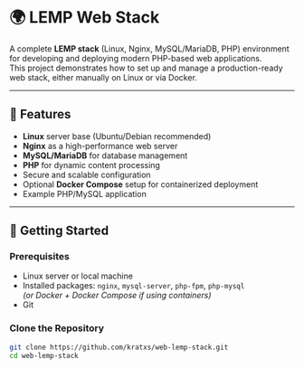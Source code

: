 # 🌍 LEMP Web Stack

A complete **LEMP stack** (Linux, Nginx, MySQL/MariaDB, PHP) environment for developing and deploying modern PHP-based web applications.  
This project demonstrates how to set up and manage a production-ready web stack, either manually on Linux or via Docker.

---

## 📌 Features
- **Linux** server base (Ubuntu/Debian recommended)
- **Nginx** as a high-performance web server
- **MySQL/MariaDB** for database management
- **PHP** for dynamic content processing
- Secure and scalable configuration
- Optional **Docker Compose** setup for containerized deployment
- Example PHP/MySQL application

---

## 🚀 Getting Started

### Prerequisites
- Linux server or local machine
- Installed packages: `nginx`, `mysql-server`, `php-fpm`, `php-mysql`  
  *(or Docker + Docker Compose if using containers)*
- Git

### Clone the Repository
```bash
git clone https://github.com/kratxs/web-lemp-stack.git
cd web-lemp-stack
